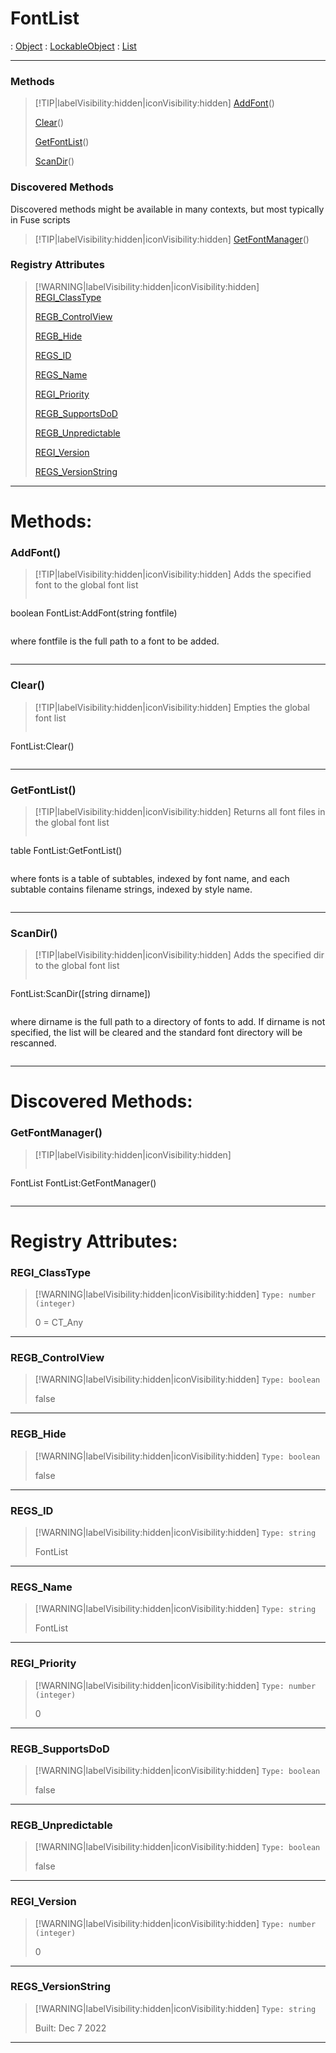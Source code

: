 # FontList
 : [Object](Object.md) : [LockableObject](LockableObject.md) : [List](List.md)
___
### Methods  
> [!TIP|labelVisibility:hidden|iconVisibility:hidden]
> [AddFont](#AddFont)()
>
> [Clear](#Clear)()
>
> [GetFontList](#GetFontList)()
>
> [ScanDir](#ScanDir)()
>
### Discovered Methods  
Discovered methods might be available in many contexts, but most typically in Fuse scripts  
> [!TIP|labelVisibility:hidden|iconVisibility:hidden]
> [GetFontManager](#GetFontManager)()
>
### Registry Attributes
> [!WARNING|labelVisibility:hidden|iconVisibility:hidden]
> [REGI_ClassType](#REGI_ClassType)
>
> [REGB_ControlView](#REGB_ControlView)
>
> [REGB_Hide](#REGB_Hide)
>
> [REGS_ID](#REGS_ID)
>
> [REGS_Name](#REGS_Name)
>
> [REGI_Priority](#REGI_Priority)
>
> [REGB_SupportsDoD](#REGB_SupportsDoD)
>
> [REGB_Unpredictable](#REGB_Unpredictable)
>
> [REGI_Version](#REGI_Version)
>
> [REGS_VersionString](#REGS_VersionString)
>
___

# Methods: <!-- {docsify-ignore} -->

### AddFont()
> [!TIP|labelVisibility:hidden|iconVisibility:hidden]
> Adds the specified font to the global font list
>
> ```php
boolean FontList:AddFont(string fontfile)
> ```
>
> ```
where fontfile is the full path to a font to be added.
> ```
>
___

### Clear()
> [!TIP|labelVisibility:hidden|iconVisibility:hidden]
> Empties the global font list
>
> ```php
 FontList:Clear()
> ```
>
___

### GetFontList()
> [!TIP|labelVisibility:hidden|iconVisibility:hidden]
> Returns all font files in the global font list
>
> ```php
table FontList:GetFontList()
> ```
>
> ```
where fonts is a table of subtables, indexed by font name,
and each subtable contains filename strings, indexed by style name.
> ```
>
___

### ScanDir()
> [!TIP|labelVisibility:hidden|iconVisibility:hidden]
> Adds the specified dir to the global font list
>
> ```php
 FontList:ScanDir([string dirname])
> ```
>
> ```
where dirname is the full path to a directory of fonts to add.
If dirname is not specified, the list will be cleared and the standard
font directory will be rescanned.
> ```
>
___


# Discovered Methods: <!-- {docsify-ignore} -->

### GetFontManager()
> [!TIP|labelVisibility:hidden|iconVisibility:hidden]
> ```php
FontList FontList:GetFontManager()
> ```
>
___


# Registry Attributes: <!-- {docsify-ignore} -->

### REGI_ClassType
> [!WARNING|labelVisibility:hidden|iconVisibility:hidden]
> `Type: number (integer)`
>
> 0 = CT_Any
>
___

### REGB_ControlView
> [!WARNING|labelVisibility:hidden|iconVisibility:hidden]
> `Type: boolean`
>
> false
>
___

### REGB_Hide
> [!WARNING|labelVisibility:hidden|iconVisibility:hidden]
> `Type: boolean`
>
> false
>
___

### REGS_ID
> [!WARNING|labelVisibility:hidden|iconVisibility:hidden]
> `Type: string`
>
> FontList
>
___

### REGS_Name
> [!WARNING|labelVisibility:hidden|iconVisibility:hidden]
> `Type: string`
>
> FontList
>
___

### REGI_Priority
> [!WARNING|labelVisibility:hidden|iconVisibility:hidden]
> `Type: number (integer)`
>
> 0
>
___

### REGB_SupportsDoD
> [!WARNING|labelVisibility:hidden|iconVisibility:hidden]
> `Type: boolean`
>
> false
>
___

### REGB_Unpredictable
> [!WARNING|labelVisibility:hidden|iconVisibility:hidden]
> `Type: boolean`
>
> false
>
___

### REGI_Version
> [!WARNING|labelVisibility:hidden|iconVisibility:hidden]
> `Type: number (integer)`
>
> 0
>
___

### REGS_VersionString
> [!WARNING|labelVisibility:hidden|iconVisibility:hidden]
> `Type: string`
>
> Built: Dec  7 2022
>
___

